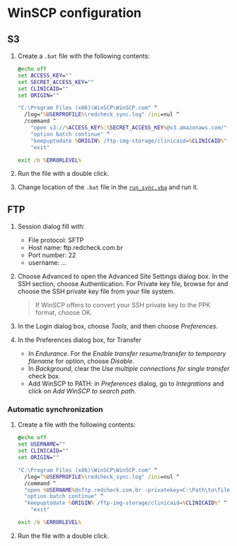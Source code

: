 # WinSCP configuration

## S3

1. Create a `.bat` file with the following contents:

    ```bat
    @echo off
    set ACCESS_KEY=""
    set SECRET_ACCESS_KEY=""
    set CLINICAID=""
    set ORIGIN=""

    "C:\Program Files (x86)\WinSCP\WinSCP.com" ^
      /log="%USERPROFILE%\redcheck_sync.log" /ini=nul ^
      /command ^
        "open s3://%ACCESS_KEY%:%SECRET_ACCESS_KEY%@s3.amazonaws.com/" ^
        "option batch continue" ^
        "keepuptodate %ORIGIN% /ftp-img-storage/clinicaid=%CLINICAID%" ^
        "exit"

    exit /b %ERRORLEVEL%
    ```

2. Run the file with a double click.

3. Change location of the `.bat` file in the [`run_sync.vba`](./run_sync.vbs) and run it.

## FTP

1. Session dialog fill with:

    - File protocol: SFTP
    - Host name: ftp.redcheck.com.br
    - Port number: 22
    - username: ...

2. Choose Advanced to open the Advanced Site Settings dialog box. In the SSH section, choose Authentication. For Private key file, browse for and choose the SSH private key file from your file system.
      > If WinSCP offers to convert your SSH private key to the PPK format, choose OK.
3. In the Login dialog box, choose *Tools*, and then choose *Preferences*.

4. In the Preferences dialog box, for Transfer

    - In *Endurance*. For the *Enable transfer resume/transfer to temporary filename* for option, choose *Disable*.
    - In *Background*, clear the *Use multiple connections for single transfer* check box.
    - Add WinSCP to PATH: in *Preferences* dialog, go to *Integrations* and click on *Add WinSCP to search path*.

### Automatic synchronization

1. Create a file with the following contents:

    ```bat
    @echo off
    set USERNAME=""
    set CLINICAID=""
    set ORIGIN=""

    "C:\Program Files (x86)\WinSCP\WinSCP.com" ^
      /log="%USERPROFILE%\redcheck_sync.log" /ini=nul ^
      /command ^
      "open %USERNAME%@sftp.redcheck.com.br -privatekey=C:\Path\to\file.ppk" ^
      "option batch continue" ^
      "keepuptodate %ORIGIN% /ftp-img-storage/clinicaid=%CLINICAID%" ^
        "exit"

    exit /b %ERRORLEVEL%
    ```

2. Run the file with a double click.
